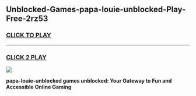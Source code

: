 
## Unblocked-Games-papa-louie-unblocked-Play-Free-2rz53
<h3>
<a href="https://premium76.site?title=papa-louie-unblocked&ref=18A1">CLICK TO PLAY</a></h3>
<hr>

<h3>
<a href="https://premium76.site?title=papa-louie-unblocked&ref=18A1">CLICK 2 PLAY</a>
  
</h3>

<a href="https://premium76.site?title=papa-louie-unblocked&ref=18A1"><img src="https://clearcache.store/games.png"></a>


**papa-louie-unblocked games unblocked: Your Gateway to Fun and Accessible Online Gaming**
